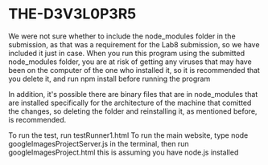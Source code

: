 # THE-D3V3L0P3R5

We were not sure whether to include the node_modules folder in the submission, as that was a requirement for the Lab8
submission, so we have included it just in case. When you run this program using the submitted node_modules folder,
you are at risk of getting any viruses that may have been on the computer of the one who installed it, so it is
recommended that you delete it, and run npm install before running the program

In addition, it's possible there are binary files that are in node_modules that are installed specifically for the architecture of the machine that comitted the changes, so deleting the folder and reinstalling it, as mentioned before, is recommended.

To run the test, run testRunner1.html
To run the main website, type node googleImagesProjectServer.js in the terminal, then run googleImagesProject.html
this is assuming you have node.js installed


